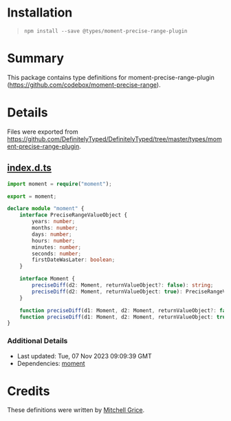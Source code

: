 # Installation
> `npm install --save @types/moment-precise-range-plugin`

# Summary
This package contains type definitions for moment-precise-range-plugin (https://github.com/codebox/moment-precise-range).

# Details
Files were exported from https://github.com/DefinitelyTyped/DefinitelyTyped/tree/master/types/moment-precise-range-plugin.
## [index.d.ts](https://github.com/DefinitelyTyped/DefinitelyTyped/tree/master/types/moment-precise-range-plugin/index.d.ts)
````ts
import moment = require("moment");

export = moment;

declare module "moment" {
    interface PreciseRangeValueObject {
        years: number;
        months: number;
        days: number;
        hours: number;
        minutes: number;
        seconds: number;
        firstDateWasLater: boolean;
    }

    interface Moment {
        preciseDiff(d2: Moment, returnValueObject?: false): string;
        preciseDiff(d2: Moment, returnValueObject: true): PreciseRangeValueObject;
    }

    function preciseDiff(d1: Moment, d2: Moment, returnValueObject?: false): string;
    function preciseDiff(d1: Moment, d2: Moment, returnValueObject: true): PreciseRangeValueObject;
}

````

### Additional Details
 * Last updated: Tue, 07 Nov 2023 09:09:39 GMT
 * Dependencies: [moment](https://npmjs.com/package/moment)

# Credits
These definitions were written by [Mitchell Grice](https://github.com/gricey432).
